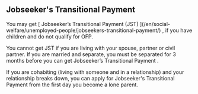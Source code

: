 ##  Jobseeker's Transitional Payment

You may get [ Jobseeker’s Transitional Payment (JST) ](/en/social-
welfare/unemployed-people/jobseekers-transitional-payment/) , if you have
children and do not qualify for OFP.

You cannot get JST if you are living with your spouse, partner or civil
partner. If you are married and separate, you must be separated for 3 months
before you can get Jobseeker’s Transitional Payment .

If you are cohabiting (living with someone and in a relationship) and your
relationship breaks down, you can apply for Jobseeker's Transitional Payment
from the first day you become a lone parent.

